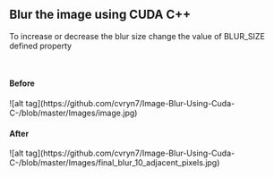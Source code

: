 <h2>Blur the image using CUDA C++</h2>
<p>To increase or decrease the blur size change the value of BLUR_SIZE defined property</p>
</br>
<p>    </p>
<h4>Before</h4>
![alt tag](https://github.com/cvryn7/Image-Blur-Using-Cuda-C-/blob/master/Images/image.jpg)
<p>       </p>
<p>       </p>
<h4>After</h4>
![alt tag](https://github.com/cvryn7/Image-Blur-Using-Cuda-C-/blob/master/Images/final_blur_10_adjacent_pixels.jpg)